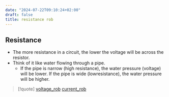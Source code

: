 ```yaml
---
date: "2024-07-22T09:10:24+02:00"
draft: false
title: resistance rob
---
```


## Resistance

-   The more resistance in a circuit, the lower the voltage will be
    across the resistor.
-   Think of it like water flowing through a pipe.
    -   If the pipe is narrow (high resistance), the water pressure
        (voltage) will be lower. If the pipe is wide (lowresistance),
        the water pressure will be higher.

> \[!quote\] [voltage_rob](/voltage_rob)
> [current_rob](/current_rob)
